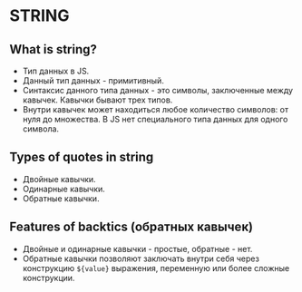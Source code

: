 # STRING

## What is string?
- Тип данных в JS.
- Данный тип данных - примитивный.
- Синтаксис данного типа данных - это символы, заключенные между кавычек. Кавычки бывают трех типов.
- Внутри кавычек может находиться любое количество символов: от нуля до множества. В JS нет специального типа данных для одного символа.

## Types of quotes in string
- Двойные кавычки.
- Одинарные кавычки.
- Обратные кавычки.

## Features of backtics (обратных кавычек)
- Двойные и одинарные кавычки - простые, обратные - нет.
- Обратные кавычки позволяют заключать внутри себя через конструкцию `${value}` выражения, переменную или более сложные конструкции.